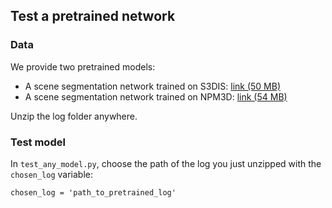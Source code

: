 

## Test a pretrained network

### Data

We provide two pretrained models:
- A scene segmentation network trained on S3DIS: <a href="https://drive.google.com/open?id=1h9xlfPhbcThFVhVsNV3ocd8bjxrWXARV">link (50 MB)</a>
- A scene segmentation network trained on NPM3D: <a href="https://drive.google.com/open?id=1U87KtFfK8RcgDKXNstwMxapNDOJ6DrNi">link (54 MB)</a>



Unzip the log folder anywhere.

### Test model

In `test_any_model.py`, choose the path of the log you just unzipped with the `chosen_log` variable:
 
    chosen_log = 'path_to_pretrained_log'
